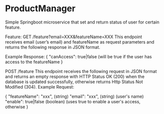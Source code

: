# ProductManager
 Simple Springboot microservice that set and return status of user for certain feature.

Feature:
GET /feature?email=XXX&featureName=XXX
This endpoint receives email (user’s email) and featureName as request parameters and
returns the following response in JSON format.

Example Response:
{
"canAccess": true|false (will be true if the user has access to the featureName
}

POST /feature
This endpoint receives the following request in JSON format and returns an empty
response with HTTP Status OK (200) when the database is updated successfully, otherwise
returns Http Status Not Modified (304).
Example Request:

{
"featureName": "xxx", (string)
"email": "xxx", (string) (user's name)
"enable": true|false (boolean) (uses true to enable a user's access, otherwise
}
